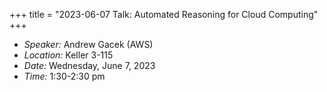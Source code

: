 +++
title = "2023-06-07 Talk: Automated Reasoning for Cloud Computing"
+++

- _Speaker:_ Andrew Gacek (AWS)
- _Location:_ Keller 3-115
- _Date:_ Wednesday, June 7, 2023 
- _Time:_ 1:30-2:30 pm
<!--more-->
